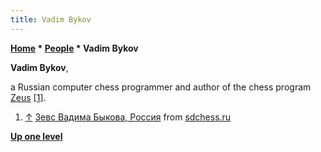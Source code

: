 ```yaml
---
title: Vadim Bykov
---
```

**[Home](Home "Home") \* [People](People "People") \* Vadim Bykov**


**Vadim Bykov**,  

a Russian computer chess programmer and author of the chess program [Zeus](Zeus_RU "Zeus RU") <a id="cite-note-1" href="#cite-ref-1">[1]</a>.






1. <a id="cite-ref-1" href="#cite-note-1">↑</a> [Зевс Вадима Быкова, Россия](http://sdchess.narod.ru/Zeus.htm) from [sdchess.ru](http://sdchess.narod.ru/)

**[Up one level](People "People")**







 
